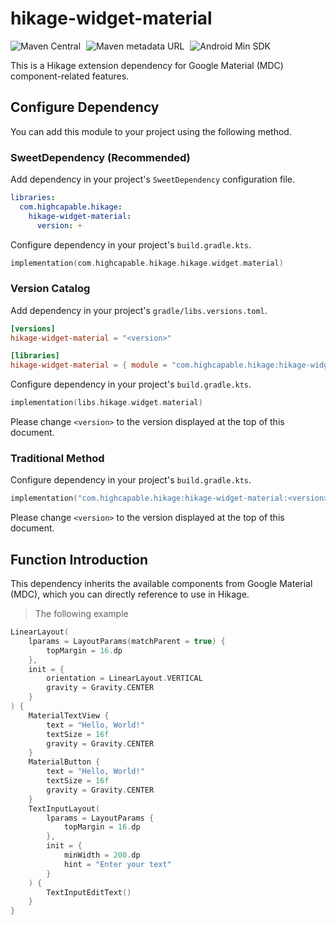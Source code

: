 # hikage-widget-material

![Maven Central](https://img.shields.io/maven-central/v/com.highcapable.hikage/hikage-widget-material?logo=apachemaven&logoColor=orange&style=flat-square)
<span style="margin-left: 5px"/>
![Maven metadata URL](https://img.shields.io/maven-metadata/v?metadataUrl=https%3A%2F%2Fraw.githubusercontent.com%2FHighCapable%2Fmaven-repository%2Frefs%2Fheads%2Fmain%2Frepository%2Freleases%2Fcom%2Fhighcapable%2Fhikage%2Fhikage-widget-material%2Fmaven-metadata.xml&logo=apachemaven&logoColor=orange&label=highcapable-maven-releases&style=flat-square)
<span style="margin-left: 5px"/>
![Android Min SDK](https://img.shields.io/badge/Min%20SDK-21-orange?logo=android&style=flat-square)

This is a Hikage extension dependency for Google Material (MDC) component-related features.

## Configure Dependency

You can add this module to your project using the following method.

### SweetDependency (Recommended)

Add dependency in your project's `SweetDependency` configuration file.

```yaml
libraries:
  com.highcapable.hikage:
    hikage-widget-material:
      version: +
```

Configure dependency in your project's `build.gradle.kts`.

```kotlin
implementation(com.highcapable.hikage.hikage.widget.material)
```

### Version Catalog

Add dependency in your project's `gradle/libs.versions.toml`.

```toml
[versions]
hikage-widget-material = "<version>"

[libraries]
hikage-widget-material = { module = "com.highcapable.hikage:hikage-widget-material", version.ref = "hikage-widget-material" }
```

Configure dependency in your project's `build.gradle.kts`.

```kotlin
implementation(libs.hikage.widget.material)
```

Please change `<version>` to the version displayed at the top of this document.

### Traditional Method

Configure dependency in your project's `build.gradle.kts`.

```kotlin
implementation("com.highcapable.hikage:hikage-widget-material:<version>")
```

Please change `<version>` to the version displayed at the top of this document.

## Function Introduction

This dependency inherits the available components from Google Material (MDC), which you can directly reference to use in Hikage.

> The following example

```kotlin
LinearLayout(
    lparams = LayoutParams(matchParent = true) {
        topMargin = 16.dp
    },
    init = {
        orientation = LinearLayout.VERTICAL
        gravity = Gravity.CENTER
    }
) {
    MaterialTextView {
        text = "Hello, World!"
        textSize = 16f
        gravity = Gravity.CENTER
    }
    MaterialButton {
        text = "Hello, World!"
        textSize = 16f
        gravity = Gravity.CENTER
    }
    TextInputLayout(
        lparams = LayoutParams {
            topMargin = 16.dp
        },
        init = {
            minWidth = 200.dp
            hint = "Enter your text"
        }
    ) {
        TextInputEditText()
    }
}
```